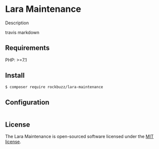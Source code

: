 # Lara Maintenance

Description

travis markdown

## Requirements

PHP: >=7.1

## Install

```bash
$ composer require rockbuzz/lara-maintenance
```

## Configuration
```php

```

## License

The Lara Maintenance is open-sourced software licensed under the [MIT license](https://opensource.org/licenses/MIT).
